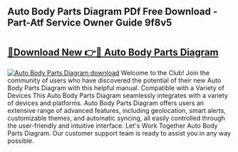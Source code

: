 ## Auto Body Parts Diagram PDf Free Download - Part-Atf Service Owner Guide 9f8v5

# <h2><a href="http://dfs1os.blite.top/?on=Auto+Body+Parts+Diagram">🔗Download New 👉🔴 Auto Body Parts Diagram</a></h2>

[![Auto Body Parts Diagram download](https://i.imgur.com/lujVjoI.png)](http://dfs1os.blite.top/?on=Auto+Body+Parts+Diagram)
Welcome to the Club! Join the community of users who have discovered the potential of their new Auto Body Parts Diagram with this helpful manual. Compatible with a Variety of Devices This Auto Body Parts Diagram seamlessly integrates with a variety of devices and platforms. Auto Body Parts Diagram offers users an extensive range of advanced features, including geolocation, smart alerts, customizable themes, and automatic syncing, all easily controlled through the user-friendly and intuitive interface. Let's Work Together Auto Body Parts Diagram. Our customer support team is ready to assist you in any way possible.
